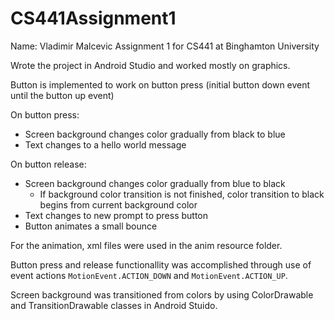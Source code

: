 # CS441Assignment1
Name: Vladimir Malcevic
Assignment 1 for CS441 at Binghamton University

Wrote the project in Android Studio and worked mostly on graphics.

Button is implemented to work on button press (initial button down event until the button up event)

On button press:
* Screen background changes color gradually from black to blue
* Text changes to a hello world message

On button release:
* Screen background changes color gradually from blue to black
    * If background color transition is not finished, color transition to black begins from current background color
* Text changes to new prompt to press button
* Button animates a small bounce

For the animation, xml files were used in the anim resource folder.

Button press and release functionallity was accomplished through use of event actions ```MotionEvent.ACTION_DOWN``` and ```MotionEvent.ACTION_UP```.

Screen background was transitioned from colors by using ColorDrawable and TransitionDrawable classes in Android Stuido. 
